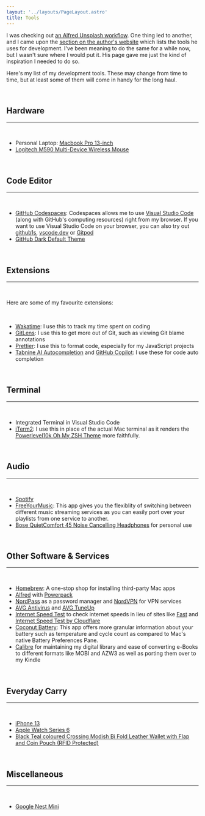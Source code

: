 ```yaml
---
layout: '../layouts/PageLayout.astro'
title: Tools
---
```


<main class="container mt-8 ml-32">

I was checking out <a href="https://www.alfredworkflows.store/workflows/unsplash">an Alfred Unsplash workflow</a>. One thing led to another, and I came upon the <a href="https://www.adamdehaven.com/uses/">section on the author's website</a> which lists the tools he uses for development. I've been meaning to do the same for a while now, but I wasn't sure where I would put it. His page gave me just the kind of inspiration I needed to do so.

Here's my list of my development tools. These may change from time to time, but at least some of them will come in handy for the long haul.

<br>

<h2 class="font-bold text-2xl text-left mb-4">Hardware</h2>

---

<br>

<ul class="ml-10"style="list-style: disc;">
<li>Personal Laptop: <a href="https://www.apple.com/sg/macbook-pro-13/">Macbook Pro 13-inch</a>
<li><a href="https://www.logitech.com/en-sg/products/mice/m590-silent-wireless-mouse.910-005204.html">Logitech M590 Multi-Device Wireless Mouse</a>
</ul>

<br>

<h2 class="font-bold text-2xl text-left  mb-4"> Code Editor </h2>

---

<br>

<ul class="ml-10"style="list-style: disc;">
<li><a href="https://github.com/features/codespaces">GitHub Codespaces</a>: Codespaces allows me to use <a href="https://code.visualstudio.com/">Visual Studio Code</a> (along with GitHub's computing resources) right from my browser. If you want to use Visual Studio Code on your browser, you can also try out <a href="https://github.com/conwnet/github1s">github1s</a>, <a href="https://vscode.dev/">vscode.dev</a> or <a href="https://www.gitpod.io/">Gitpod</a>
    <li><a href="https://marketplace.visualstudio.com/items?itemName=GitHub.github-vscode-theme">GitHub Dark Default Theme</a>
</ul>

<br>

<h2 class="font-bold text-2xl text-left  mb-4"> Extensions </h2>

---

<br>

<p class="text-left"> Here are some of my favourite extensions: </p>

<br>

<ul class="ml-10"style="list-style: disc;">
        <li><a href="https://wakatime.com/">Wakatime</a>: I use this to track my time spent on coding
        <li><a href="https://www.gitkraken.com/gitlens">GitLens</a>: I use this to get more out of Git, such as viewing Git blame annotations
        <li><a href="https://prettier.io/docs/en/editors.html">Prettier</a>: I use this to format code, especially for my JavaScript projects
        <li><a href="https://www.tabnine.com/install/vscode">Tabnine AI Autocompletion</a> and <a href="https://copilot.github.com/">GitHub Copilot</a>: I use these for code auto completion
</ul>

<br>

<h2 class="font-bold text-2xl text-left mb-4"> Terminal </h2>

---

<br>

<ul class="ml-10"style="list-style: disc;">
<li>Integrated Terminal in Visual Studio Code
<li><a href="https://www.iterm2.com/">iTerm2</a>: I use this in place of the actual Mac terminal as it renders the <a href="https://github.com/romkatv/powerlevel10k">Powerlevel10k Oh My ZSH Theme</a> more faithfully.
</ul>

<br>

<h2 class="font-bold text-2xl text-left mb-4"> Audio </h2>

---

<br>

<ul class="ml-10"style="list-style: disc;">
<li><a href="https://www.spotify.com">Spotify</a>
<li><a href="https://freeyourmusic.com/">FreeYourMusic</a>: This app gives you the flexiblity of switching between different music streaming services as you can easily port over your playlists from one service to another.
<li><a href="https://www.bose.com/en_us/products/headphones/noise_cancelling_headphones/quietcomfort-headphones-45.html#v=qc45_black">Bose QuietComfort 45 Noise Cancelling Headphones</a> for personal use
</ul>

<br />

<h2 class="font-bold text-2xl text-left mb-4"> Other Software & Services </h2>

---

<br>

<ul class="ml-10"style="list-style: disc;">
<li><a href="https://brew.sh">Homebrew</a>: A one-stop shop for installing third-party Mac apps
<li><a href="https://www.alfredapp.com/">Alfred</a> with <a href="https://www.alfredapp.com/shop/">Powerpack</a>
<li><a href="https://nordpass.com/">NordPass</a> as a password manager and <a href="https://nordvpn.com/">NordVPN</a> for VPN services
<li><a href="https://www.avg.com/en-us/free-antivirus-download#mac">AVG Antivirus</a> and <a href="https://www.avg.com/en-us/avg-pctuneup#mac">AVG TuneUp</a>
<li><a href="https://appyogi.com/webapps/index.php?product_id=41&ref=appstore">Internet Speed Test</a> to check internet speeds in lieu of sites like <a href="https://fast.com/">Fast</a> and <a href="https://speed.cloudflare.com/">Internet Speed Test by Cloudflare</a>
<li><a href="https://www.coconut-flavour.com/coconutbattery/">Coconut Battery</a>: This app offers more granular information about your battery such as temperature and cycle count as compared to Mac's native Battery Preferences Pane.
<li><a href="https://calibre-ebook.com/">Calibre</a> for maintaining my digital library and ease of converting e-Books to different formats like MOBI and AZW3 as well as porting them over to my Kindle
</ul>

<br>

<h2 class="font-bold text-2xl text-left mb-4"> Everyday Carry </h2>

---

<br>

<ul class="ml-10"style="list-style: disc;">
<li><a href="https://www.apple.com/shop/buy-iphone/iphone-13">iPhone 13</a>
<li><a href="https://www.apple.com/lae/apple-watch-series-6/">Apple Watch Series 6</a>
<li><a href="https://thewalletshop.com/product/crossing-modish-bi-fold-leather-wallet-with-flap-and-coin-pouch-rfid-black-teal/">Black Teal coloured Crossing Modish Bi Fold Leather Wallet with Flap and Coin Pouch (RFID Protected)</a>
</ul>

<br>

<h2 class="font-bold text-2xl text-left mb-4"> Miscellaneous </h2>

---

<br>

<ul class="ml-10"style="list-style: disc;">
<li><a href="https://store.google.com/sg/product/google_nest_mini?pli=1&hl=en-GB">Google Nest Mini</a>
</ul>

</main>
<br> <br>

